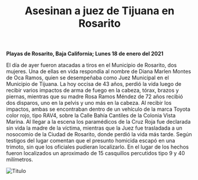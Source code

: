 ﻿---
layout: blog
title: "Asesinan a juez de Tijuana en Rosarito"
Date: 2021-01-18
categories: rosarito
permalink: /:categories/:title:output_ext
image: /img/cnr/.jpeg
alt: "Asesinan a juez de Tijuana en Rosarito"
autor:
---


**Playas de Rosarito, Baja California; Lunes 18 de enero del 2021** 


El día de ayer fueron atacadas a tiros en el Municipio de Rosarito, dos mujeres. Una de ellas en vida respondía al nombre de Diana Marlen Montes de Oca Ramos, quien se desempeñaba como Juez Municipal en el Municipio de Tijuana.
La hoy occisa de 43 años, perdió la vida luego de recibir varios impactos de arma de fuego en la cabeza, tórax, brazos y piernas, mientras que su madre Rosa Ramos Méndez de 72 años recibió dos disparos, uno en la pelvis y uno más en la cabeza. Al recibir los impactos, ambas se encontraban dentro de un vehículo de la marca Toyota color rojo, tipo RAV4, sobre la Calle Bahía Cantiles de la Colonia Vista Marina.
Al llegar a la escena los paramédicos de la Cruz Roja fue declarada sin vida la madre de la víctima, mientras que la Juez fue trasladada a un nosocomio de la Ciudad de Rosarito, donde perdió la vida más tarde. 
Según testigos del lugar comentan que el presunto homicida escapó en una trimoto, sin que los oficiales pudieran localizarlo.
En el lugar de los hechos fueron localizados un aproximado de 15 casquillos percutidos tipo 9 y 40 milímetros.








<div id="carouselExampleSlidesOnly" class="carousel slide" data-ride="carousel">
  <div class="carousel-inner">
    <div class="carousel-item active">
       <img class="d-block w-100" src="/img/cnr/.jpeg" loading="lazy"  alt="Titulo">
    </div>
  </div>
</div>